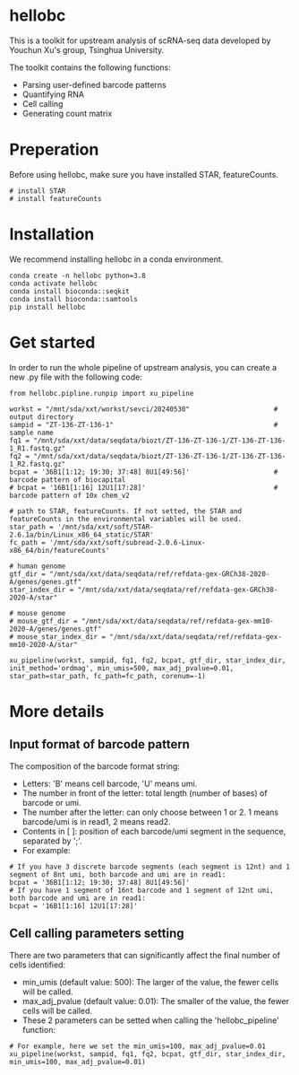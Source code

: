 # hellobc
This is a toolkit for upstream analysis of scRNA-seq data developed by Youchun Xu's group, Tsinghua University.

The toolkit contains the following functions:
* Parsing user-defined barcode patterns
* Quantifying RNA
* Cell calling
* Generating count matrix

# Preperation
Before using hellobc, make sure you have installed STAR, featureCounts.
```
# install STAR
# install featureCounts
```

# Installation
We recommend installing hellobc in a conda environment.
```
conda create -n hellobc python=3.8
conda activate hellobc
conda install bioconda::seqkit
conda install bioconda::samtools
pip install hellobc
```

# Get started
In order to run the whole pipeline of upstream analysis, you can create a new .py file with the following code:
```
from hellobc.pipline.runpip import xu_pipeline

workst = "/mnt/sda/xxt/workst/sevci/20240530"                     # output directory
sampid = "ZT-136-ZT-136-1"                                        # sample name
fq1 = "/mnt/sda/xxt/data/seqdata/biozt/ZT-136-ZT-136-1/ZT-136-ZT-136-1_R1.fastq.gz"
fq2 = "/mnt/sda/xxt/data/seqdata/biozt/ZT-136-ZT-136-1/ZT-136-ZT-136-1_R2.fastq.gz"
bcpat = '36B1[1:12; 19:30; 37:48] 8U1[49:56]'                     # barcode pattern of biocapital
# bcpat = '16B1[1:16] 12U1[17:28]'                                # barcode pattern of 10x chem_v2

# path to STAR, featureCounts. If not setted, the STAR and featureCounts in the environmental variables will be used.
star_path = '/mnt/sda/xxt/soft/STAR-2.6.1a/bin/Linux_x86_64_static/STAR'
fc_path = '/mnt/sda/xxt/soft/subread-2.0.6-Linux-x86_64/bin/featureCounts'

# human genome
gtf_dir = "/mnt/sda/xxt/data/seqdata/ref/refdata-gex-GRCh38-2020-A/genes/genes.gtf"
star_index_dir = "/mnt/sda/xxt/data/seqdata/ref/refdata-gex-GRCh38-2020-A/star"

# mouse genome
# mouse_gtf_dir = "/mnt/sda/xxt/data/seqdata/ref/refdata-gex-mm10-2020-A/genes/genes.gtf"
# mouse_star_index_dir = "/mnt/sda/xxt/data/seqdata/ref/refdata-gex-mm10-2020-A/star"

xu_pipeline(workst, sampid, fq1, fq2, bcpat, gtf_dir, star_index_dir, init_method='ordmag', min_umis=500, max_adj_pvalue=0.01, star_path=star_path, fc_path=fc_path, corenum=-1)
```
# More details
## Input format of barcode pattern
The composition of the barcode format string:
* Letters: 'B' means cell barcode, 'U' means umi.
* The number in front of the letter: total length (number of bases) of barcode or umi.
* The number after the letter: can only choose between 1 or 2. 1 means barcode/umi is in read1, 2 means read2.
* Contents in [ ]: position of each barcode/umi segment in the sequence, separated by ';'.
* For example:
```
# If you have 3 discrete barcode segments (each segment is 12nt) and 1 segment of 8nt umi, both barcode and umi are in read1:
bcpat = '36B1[1:12; 19:30; 37:48] 8U1[49:56]'
# If you have 1 segment of 16nt barcode and 1 segment of 12nt umi, both barcode and umi are in read1:
bcpat = '16B1[1:16] 12U1[17:28]'
```

## Cell calling parameters setting
There are two parameters that can significantly affect the final number of cells identified:
* min_umis (default value: 500): The larger of the value, the fewer cells will be called.
* max_adj_pvalue (default value: 0.01): The smaller of the value, the fewer cells will be called.
* These 2 parameters can be setted when calling the 'hellobc_pipeline' function:
```
# For example, here we set the min_umis=100, max_adj_pvalue=0.01
xu_pipeline(workst, sampid, fq1, fq2, bcpat, gtf_dir, star_index_dir, min_umis=100, max_adj_pvalue=0.01)
```
